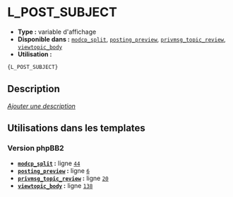 # L_POST_SUBJECT
* __Type :__ variable d'affichage
* __Disponible dans :__ [`modcp_split`](../tpl/var/modcp_split.md#readme), [`posting_preview`](../tpl/var/posting_preview.md#readme), [`privmsg_topic_review`](../tpl/var/privmsg_topic_review.md#readme), [`viewtopic_body`](../tpl/var/viewtopic_body.md#readme)
* __Utilisation :__

```html
{L_POST_SUBJECT}
```

## Description
[*Ajouter une description*](https://fa-tvars.appspot.com/var/L_POST_SUBJECT)

## Utilisations dans les templates

### Version phpBB2
* __[`modcp_split`](../tpl/var/modcp_split.md#readme) :__ ligne [`44`](../tpl/src/subsilver/modcp_split.tpl#L44)
* __[`posting_preview`](../tpl/var/posting_preview.md#readme) :__ ligne [`6`](../tpl/src/subsilver/posting_preview.tpl#L6)
* __[`privmsg_topic_review`](../tpl/var/privmsg_topic_review.md#readme) :__ ligne [`20`](../tpl/src/subsilver/privmsg_topic_review.tpl#L20)
* __[`viewtopic_body`](../tpl/var/viewtopic_body.md#readme) :__ ligne [`138`](../tpl/src/subsilver/viewtopic_body.tpl#L138)